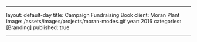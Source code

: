 ---

layout: default-day
title:  Campaign Fundraising Book
client: Moran Plant
image: /assets/images/projects/moran-modes.gif
year: 2016
categories: [Branding]
published: true

---